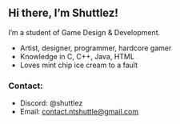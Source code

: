 ## Hi there, I’m Shuttlez!
I’m a student of Game Design & Development.

- Artist, designer, programmer, hardcore gamer
- Knowledge in C, C++, Java, HTML
- Loves mint chip ice cream to a fault

### Contact:
- Discord: @shuttlez
- Email: contact.ntshuttle@gmail.com
